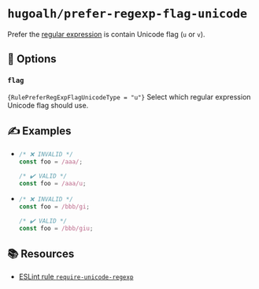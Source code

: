 # `hugoalh/prefer-regexp-flag-unicode`

Prefer the [regular expression][ecmascript-regexp] is contain Unicode flag (`u` or `v`).

## 🔧 Options

### `flag`

`{RulePreferRegExpFlagUnicodeType = "u"}` Select which regular expression Unicode flag should use.

## ✍️ Examples

- ```ts
  /* ❌ INVALID */
  const foo = /aaa/;

  /* ✔️ VALID */
  const foo = /aaa/u;
  ```
- ```ts
  /* ❌ INVALID */
  const foo = /bbb/gi;

  /* ✔️ VALID */
  const foo = /bbb/giu;
  ```

## 📚 Resources

- [ESLint rule `require-unicode-regexp`](https://eslint.org/docs/latest/rules/require-unicode-regexp)

[ecmascript-regexp]: https://developer.mozilla.org/en-US/docs/Web/JavaScript/Guide/Regular_expressions
